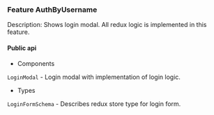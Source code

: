 ### Feature AuthByUsername

Description: Shows login modal. All redux logic is implemented in this feature.     

#### Public api

- Components

`LoginModal` - Login modal with implementation of login logic.

- Types

`LoginFormSchema` - Describes redux store type for login form.

